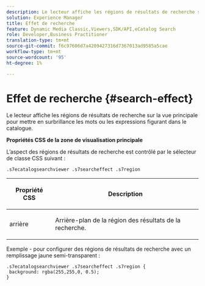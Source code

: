```yaml
---
description: Le lecteur affiche les régions de résultats de recherche sur la vue principale pour mettre en surbrillance les mots ou les expressions figurant dans le catalogue.
solution: Experience Manager
title: Effet de recherche
feature: Dynamic Media Classic,Viewers,SDK/API,eCatalog Search
role: Developer,Business Practitioner
translation-type: tm+mt
source-git-commit: f6c97606d7a4209427316d7367013ad9585a5cae
workflow-type: tm+mt
source-wordcount: '95'
ht-degree: 1%

---
```



# Effet de recherche {#search-effect}

Le lecteur affiche les régions de résultats de recherche sur la vue principale pour mettre en surbrillance les mots ou les expressions figurant dans le catalogue.

<!--<a id="section_061E550C1C1D4DB2BD663A898895B38C"></a>-->

**Propriétés CSS de la zone de visualisation principale**

L’aspect des régions de résultats de recherche est contrôlé par le sélecteur de classe CSS suivant :

`.s7ecatalogsearchviewer .s7searcheffect .s7region`

<table id="table_94EE3F5BBE4547C0B4943471CEE7EDE4"> 
 <thead> 
  <tr> 
   <th colname="col1" class="entry"> <p> Propriété CSS </p> </th> 
   <th colname="col2" class="entry"> <p>Description </p> </th> 
  </tr> 
 </thead>
 <tbody> 
  <tr> 
   <td colname="col1"> <p> <span class="codeph"> arrière  </span> </p> </td> 
   <td colname="col2"> <p>Arrière-plan de la région des résultats de la recherche. </p> </td> 
  </tr> 
 </tbody> 
</table>

Exemple - pour configurer des régions de résultats de recherche avec un remplissage jaune semi-transparent :

```
.s7ecatalogsearchviewer .s7searcheffect .s7region { 
 background: rgba(255,255,0, 0.5); 
}
```

